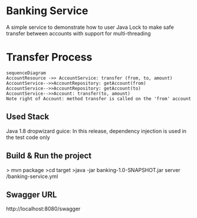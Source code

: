 # Banking Service

A simple service to demonstrate how to user Java Lock to make safe transfer between accounts with support for multi-threading

# Transfer Process
```mermaid
sequenceDiagram
AccountResource ->> AccountService: transfer (from, to, amount)
AccountService-->>AccountRepository: getAccount(from)
AccountService-->>AccountRepository: getAccount(to)
AccountService-->>Account: transfer(to, amount)
Note right of Account: method transfer is called on the 'from' account
```
## Used Stack

Java 1.8
dropwizard
guice: In this release, dependency injection is used in the test code only

## Build & Run the project
 \> mvn package
 \>cd target 
 \>java -jar banking-1.0-SNAPSHOT.jar server /banking-service.yml

## Swagger URL
http://localhost:8080/swagger